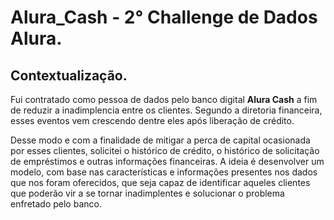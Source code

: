 # Alura_Cash - 2° Challenge de Dados Alura.

## Contextualização.
Fui contratado como pessoa de dados pelo banco digital **Alura Cash** a fim de reduzir a inadimplencia entre os clientes. Segundo a diretoria financeira, esses eventos vem crescendo dentre eles após liberação de crédito.

Desse modo e com a finalidade de mitigar a perca de capital ocasionada por esses clientes, solicitei o histórico de crédito, o histórico de solicitação de empréstimos e outras informações financeiras. A ideia é desenvolver um modelo, com base nas características e informações presentes nos dados que nos foram oferecidos, que seja capaz de identificar aqueles clientes que poderão vir a se tornar inadimplentes e solucionar o problema enfretado pelo banco.
